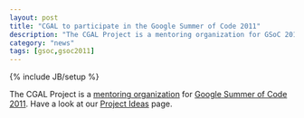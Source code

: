 ```yaml
---
layout: post
title: "CGAL to participate in the Google Summer of Code 2011"
description: "The CGAL Project is a mentoring organization for GSoC 2011"
category: "news"
tags: [gsoc,gsoc2011]
---
```

{% include JB/setup %}

The CGAL Project is a <a href="https://www.google-melange.com/archive/gsoc/2011/orgs/cgal">mentoring organization</a>
for <a href="https://www.google-melange.com/archive/gsoc/2011">Google Summer of Code 2011</a>.
Have a look at our <a href="{{BASE_PATH}}/gsoc/2011.html">Project Ideas</a> page.
